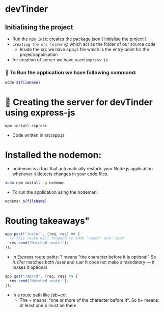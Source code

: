 # devTinder

## Initialising the project

- Run the `npm init`: creates the package.json [ Initialise the project ]
- `creating the src folder` @ which act as the folder of our source code
  - Inside the src we have app.js file which is the entry point for the project/application
- for creation of server we have used `express.js`

### 📝 To Run the application we have following command:

```bash
node ${fileName}
```

# 🧐 Creating the server for devTinder using express-js

```bash
npm install express
```

- Code written in src/app.js

# Installed the nodemon:

- nodemon is a tool that automatically restarts your Node.js application whenever it detects changes in your code files.

```bash
sudo npm install -g nodemon
```

- To run the application using the nodeman:

```bash
nodeman ${fileName}
```

# Routing takeaways"

```js
app.post("/us?er", (req, res) => {
  // This route will respond to both '/user' and '/uer'
  res.send("Matched route!");
});
```

- In Express route paths: ? means "the character before it is optional" So /us?er matches both /user and /uer It does not make s mandatory — it makes it optional

```js
app.get("/ab+cd", (req, res) => {
  res.send("Matched route!");
});
```

- In a route path like /ab+cd:
  - The + means: "one or more of the character before it". So b+ means: at least one b must be there
